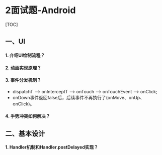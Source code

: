 # 2面试题-Android

[TOC]

## 一、UI

#### 1. 介绍UI绘制流程？

#### 2. 动画实现原理？

#### 3. 事件分发机制？

- dispatchT --> onInterceptT --> onTouch  -->  onTouchEvent  -->  onClick;
- onDown事件返回false后，后续事件不再执行了(onMove、onUp、onClick)。

#### 4. 手势冲突如何解决？

## 二、基本设计

#### 1. Handler机制和Handler.postDelayed实现？

